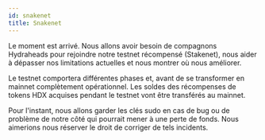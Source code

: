 ```yaml
---
id: snakenet
title: Snakenet
---
```


Le moment est arrivé. Nous allons avoir besoin de compagnons Hydraheads pour rejoindre notre testnet récompensé (Stakenet), nous aider à dépasser nos limitations actuelles et nous montrer où nous améliorer.

Le testnet comportera différentes phases et,  avant de se transformer en mainnet complètement opérationnel. Les soldes des récompenses de tokens HDX acquises pendant le testnet vont être transférés au mainnet.

Pour l'instant, nous allons garder les clés sudo en cas de bug ou de problème de  notre côté qui pourrait mener à une perte de fonds. Nous aimerions nous réserver le droit de corriger de tels incidents.
